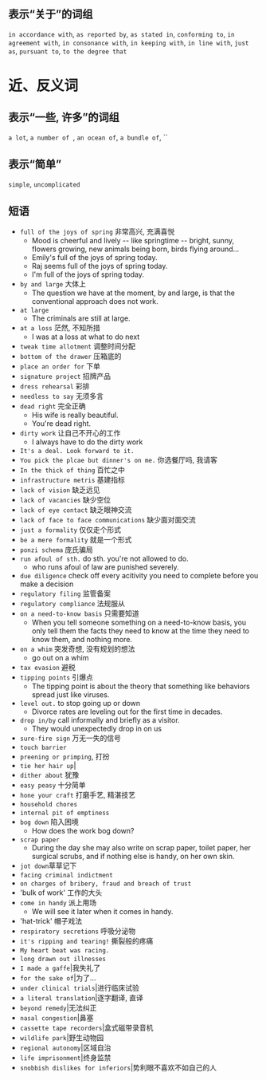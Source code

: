 

## 表示“关于”的词组

`in accordance with`, 
`as reported by`,
`as stated in`,
`conforming to`,
`in agreement with`,
`in consonance with`,
`in keeping with`,
`in line with`,
`just as`,
`pursuant to`,
`to the degree that`

# 近、反义词
## 表示“一些, 许多”的词组
`a lot`, `a number of `, `an ocean of`, `a bundle of`, ``

## 表示“简单”
`simple`, `uncomplicated`

## 短语

- `full of the joys of spring` 非常高兴, 充满喜悦
    + Mood is cheerful and lively -- like springtime -- bright, sunny, flowers growing, new animals being born, birds flying around...
    + Emily's full of the joys  of spring today.
    + Raj seems full of the joys of spring today.
    + I'm full of the joys of spring today.
- `by and large` 大体上
    + The question we have at the moment, by and large, is that the conventional approach does not work.
- `at large`
    + The criminals are still at large.
- `at a loss` 茫然, 不知所措
    + I was at a loss at what to do next
- `tweak time allotment` 调整时间分配
- `bottom of the drawer` 压箱底的
- `place an order for` 下单
- `signature project` 招牌产品
- `dress rehearsal` 彩排
- `needless to say` 无须多言
- `dead right` 完全正确
    + His wife is really beautiful.
    + You're dead right.
- `dirty work` 让自己不开心的工作
    + I always have to do the dirty work 
- `It's a deal. Look forward to it.`
- `You pick the plcae but dinner's on me.` 你选餐厅吗, 我请客
- `In the thick of thing` 百忙之中
- `infrastructure metris` 基建指标
- `lack of vision` 缺乏远见
- `lack of vacancies` 缺少空位
- `lack of eye contact` 缺乏眼神交流
- `lack of face to face communications` 缺少面对面交流
- `just a formality` 仅仅走个形式
- `be a mere formality` 就是一个形式
- `ponzi schema` 庞氏骗局
- `run afoul of sth.` do sth. you're not allowed to do.
    + who runs afoul of law are punished severely.
- `due diligence` check off every acitivity you need to complete before you make a decision
- `regulatory filing` 监管备案
- `regulatory compliance` 法规服从
- `on a need-to-know basis` 只需要知道
    + When you tell someone something on a need-to-know basis, you only tell them the facts they need to know at the time they need to know them, and nothing more.
- `on a whim` 突发奇想, 没有规划的想法
    + go out on a whim 
- `tax evasion` 避税
- `tipping points` 引爆点
    + The tipping point is about the theory that something like behaviors spread just like viruses. 
- `level out.` to stop going up or down 
    + Divorce rates are leveling out for the first time in decades.
- `drop in/by` call informally and briefly as a visitor.
    + They would unexpectedly drop in on us
- `sure-fire sign` 万无一失的信号
- `touch barrier`
- `preening or primping`, 打扮
- `tie her hair up`|
- `dither about` 犹豫
- `easy peasy` 十分简单
- `hone your craft` 打磨手艺, 精湛技艺
- `household chores`
- `internal pit of emptiness`
- `bog down` 陷入困境
    + How does the work bog down?
- `scrap paper`
    + During the day she may also write on scrap paper, toilet paper, her surgical scrubs, and if nothing else is handy, on her own skin.
- `jot down`草草记下
- `facing criminal indictment`
- `on charges of bribery, fraud and breach of trust`
- 'bulk of work' 工作的大头
- `come in handy` 派上用场
    + We will see it later when it comes in handy.
- 'hat-trick' 帽子戏法
- `respiratory secretions` 呼吸分泌物
- `it's ripping and tearing!` 撕裂般的疼痛
- `My heart beat was racing.`
- `long drawn out illnesses`
- `I made a gaffe`|我失礼了
- `for the sake of`|为了...
- `under clinical trials`|进行临床试验
- `a literal translation`|逐字翻译, 直译
- `beyond remedy`|无法纠正
- `nasal congestion`|鼻塞
- `cassette tape recorders`|盒式磁带录音机
- `wildlife park`|野生动物园
- `regional autonomy`|区域自治
- `life imprisonment`|终身监禁
- `snobbish dislikes for inferiors`|势利眼不喜欢不如自己的人
